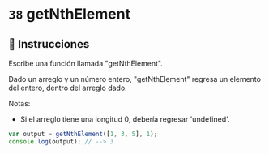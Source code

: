 # `38` getNthElement

## 📝 Instrucciones

Escribe una función llamada "getNthElement".

Dado un arreglo y un número entero, "getNthElement" regresa un elemento del entero, dentro del arreglo dado.

Notas:
* Si el arreglo tiene una longitud 0, debería regresar 'undefined'.

```Javascript
var output = getNthElement([1, 3, 5], 1);
console.log(output); // --> 3
```